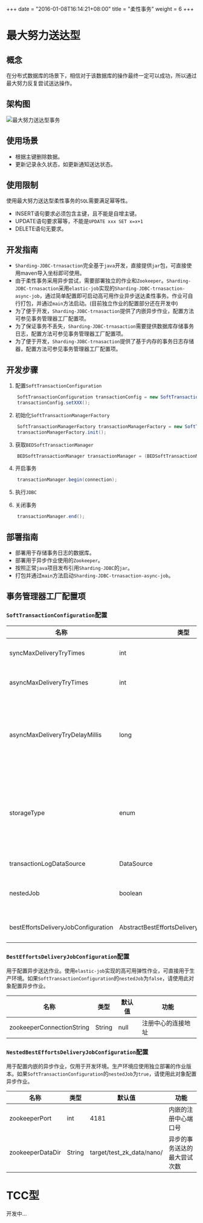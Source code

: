 +++
date = "2016-01-08T16:14:21+08:00"
title = "柔性事务"
weight = 6
+++
# 最大努力送达型

## 概念
在分布式数据库的场景下，相信对于该数据库的操作最终一定可以成功，所以通过最大努力反复尝试送达操作。

## 架构图
![最大努力送达型事务](../../img/architecture-soft-transaction-bed.png)

## 使用场景

* 根据主键删除数据。
* 更新记录永久状态，如更新通知送达状态。

## 使用限制
使用最大努力送达型柔性事务的`SQL`需要满足幂等性。

* INSERT语句要求必须包含主键，且不能是自增主键。
* UPDATE语句要求幂等，不能是`UPDATE xxx SET x=x+1`
* DELETE语句无要求。

## 开发指南
* `Sharding-JDBC-trnasaction`完全基于`java`开发，直接提供`jar`包，可直接使用maven导入坐标即可使用。
* 由于柔性事务采用异步尝试，需要部署独立的作业和`Zookeeper`。`Sharding-JDBC-trnasaction`采用`elastic-job`实现的`Sharding-JDBC-trnasaction-async-job`，通过简单配置即可启动高可用作业异步送达柔性事务。作业可自行打包，并通过`main`方法启动。(目前独立作业的配置部分还在开发中)
* 为了便于开发，`Sharding-JDBC-trnasaction`提供了内嵌异步作业，配置方法可参见事务管理器工厂配置项。
* 为了保证事务不丢失，`Sharding-JDBC-trnasaction`需要提供数据库存储事务日志，配置方法可参见事务管理器工厂配置项。
* 为了便于开发，`Sharding-JDBC-trnasaction`提供了基于内存的事务日志存储器，配置方法可参见事务管理器工厂配置项。

## 开发步骤
1. 配置`SoftTransactionConfiguration`
```java
    SoftTransactionConfiguration transactionConfig = new SoftTransactionConfiguration(dataSource);
    transactionConfig.setXXX();
```
2. 初始化`SoftTransactionManagerFactory`
```java
    SoftTransactionManagerFactory transactionManagerFactory = new SoftTransactionManagerFactory(transactionConfig);
    transactionManagerFactory.init();
```

3. 获取`BEDSoftTransactionManager`
```java
    BEDSoftTransactionManager transactionManager = (BEDSoftTransactionManager) transactionManagerFactory.getTransactionManager(SoftTransactionType.BestEffortsDelivery);
```

4. 开启事务
```java
    transactionManager.begin(connection);
```

5. 执行`JDBC`

6. 关闭事务
```java
    transactionManager.end();
```

## 部署指南
* 部署用于存储事务日志的数据库。
* 部署用于异步作业使用的`Zookeeper`。
* 按照正常`java`项目发布引用`Sharding-JDBC`的`jar`。
* 打包并通过`main`方法启动`Sharding-JDBC-trnasaction-async-job`。

## 事务管理器工厂配置项

### `SoftTransactionConfiguration`配置
| 名称                                | 类型                                       | 默认值     | 功能                                                             |
| ---------------------------------- | ------------------------------------------ | --------- | ---------------------------------------------------------------- |
| syncMaxDeliveryTryTimes            | int                                        | 3         | 同步的事务送达的最大尝试次数                                         |
| asyncMaxDeliveryTryTimes           | int                                        | 3         | 异步的事务送达的最大尝试次数                                         |
| asyncMaxDeliveryTryDelayMillis     | long                                       | 60000     | 执行异步送达事务的延迟毫秒数。早于此间隔时间的入库事务才会被异步作业执行   |
| storageType                        | enum                                       | DATABASE  | 事务日志存储类型。可选值: DATABASE, MEMORY。使用DATABASE类型将自动建表 |
| transactionLogDataSource           | DataSource                                 | null      | 存储事务日志的数据源                                                |
| nestedJob                          | boolean                                    | false     | 是否使用内嵌的作业处理异步事务送达                                    |
| bestEffortsDeliveryJobConfiguration| AbstractBestEffortsDeliveryJobConfiguration| null      | 最大努力送达型异步作业配置对象                                       |

### `BestEffortsDeliveryJobConfiguration`配置
用于配置异步送达作业。使用`elastic-job`实现的高可用弹性作业，可直接用于生产环境。如果`SoftTransactionConfiguration`的`nestedJob`为`false`，请使用此对象配置异步作业。

| 名称                                | 类型                        | 默认值     | 功能                                    |
| ---------------------------------- | --------------------------- | --------- | -------------------------------------- |
| zookeeperConnectionString          | String                      | null      | 注册中心的连接地址                        |


### `NestedBestEffortsDeliveryJobConfiguration`配置
用于配置内嵌的异步作业，仅用于开发环境。生产环境应使用独立部署的作业版本。如果`SoftTransactionConfiguration`的`nestedJob`为`true`，请使用此对象配置异步作业。

| 名称                                | 类型                        | 默认值                    | 功能                                    |
| ---------------------------------- | --------------------------- | ------------------------ | -------------------------------------- |
| zookeeperPort                      | int                         | 4181                     | 内嵌的注册中心端口号                      |
| zookeeperDataDir                   | String                      | target/test_zk_data/nano/| 异步的事务送达的最大尝试次数               |


# TCC型
开发中...